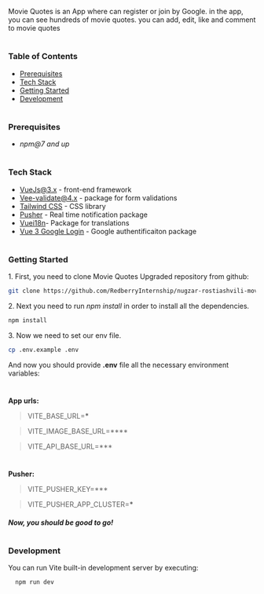 Movie Quotes is an App where can register or join by Google. in the app, you can see hundreds of movie quotes. you can add, edit, like and comment to movie quotes

#

### Table of Contents

- [Prerequisites](#prerequisites)
- [Tech Stack](#tech-stack)
- [Getting Started](#getting-started)
- [Development](#development)

#

### Prerequisites

- _npm@7 and up_

#

### Tech Stack

- [VueJs@3.x](https://vuejs.org/guide/introduction.html) - front-end framework
- [Vee-validate@4.x](https://vee-validate.logaretm.com/v4/) - package for form validations
- [Tailwind CSS](https://tailwindcss.com) - CSS library
- [Pusher](https://pusher.com) - Real time notification package
- [Vuei18n](https://vue-i18n.intlify.dev/)- Package for translations
- [Vue 3 Google Login](https://yobaji.github.io/vue3-google-login/) - Google authentificaiton package

#

### Getting Started

1\. First, you need to clone Movie Quotes Upgraded repository from github:

```sh
git clone https://github.com/RedberryInternship/nugzar-rostiashvili-movie-quotes-front.git
```

2\. Next you need to run _npm install_ in order to install all the dependencies.

```sh
npm install
```

3\. Now we need to set our env file.

```sh
cp .env.example .env
```

And now you should provide **.env** file all the necessary environment variables:

#

**App urls:**

> VITE_BASE_URL=**\***

> VITE_IMAGE_BASE_URL=\*\*\*\*

> VITE_API_BASE_URL=\*\*\*

#

**Pusher:**

> VITE_PUSHER_KEY=\*\*\*

> VITE_PUSHER_APP_CLUSTER=**\***

##### Now, you should be good to go!

#

### Development

You can run Vite built-in development server by executing:

```sh
  npm run dev
```
